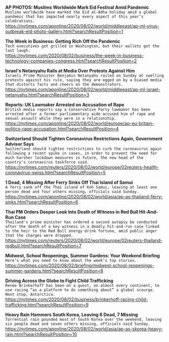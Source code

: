 **AP PHOTOS: Muslims Worldwide Mark Eid Festival Amid Pandemic**\
`Muslims worldwide have marked the Eid al-Adha holiday amid a global pandemic that has impacted nearly every aspect of this year’s celebrations.`\
https://nytimes.com/aponline/2020/08/02/world/middleeast/ap-ml-virus-outbreak-eid-photo-gallery.html?searchResultPosition=1

**The Week in Business: Getting Rich Off the Pandemic**\
`Tech executives got grilled in Washington, but their wallets got the last laugh.`\
https://nytimes.com/2020/08/02/business/the-week-in-business-technology-companies-congress.html?searchResultPosition=2

**Israel's Netanyahu Rails at Media Over Protests Against Him**\
`Israeli Prime Minister Benjamin Netanyahu railed on Sunday at swelling protests against his rule, saying they are egged on by a biased media that distorts facts and cheers on the demonstrators.`\
https://nytimes.com/aponline/2020/08/02/world/middleeast/ap-ml-israel-netanyahu.html?searchResultPosition=3

**Reports: UK Lawmaker Arrested on Accusation of Rape**\
`British media reports say a Conservative Party lawmaker has been arrested after a former parliamentary aide accused him of rape and sexual assault while they were in a relationship.`\
https://nytimes.com/aponline/2020/08/02/world/europe/ap-eu-britain-politics-rape-accusation.html?searchResultPosition=4

**Switzerland Should Tighten Coronavirus Restrictions Again, Government Advisor Says**\
`Switzerland should tighten restrictions to curb the coronavirus again following a recent spike in cases, in order to prevent the need for much harsher lockdown measures in future, the new head of the country's coronavirus taskforce said.`\
https://nytimes.com/reuters/2020/08/02/world/europe/02reuters-health-coronavirus-swiss.html?searchResultPosition=5

**1 Dead, 4 Missing After Ferry Sinks Off Thai Island of Samui**\
`A ferry sank off the Thai island of Koh Samui, leaving at least one person dead and four others missing, officials said Sunday.`\
https://nytimes.com/aponline/2020/08/02/world/asia/ap-as-thailand-ferry-sinks.html?searchResultPosition=6

**Thai PM Orders Deeper Look Into Death of Witness in Red Bull Hit-And-Run Case**\
`Thailand's prime minister has ordered a second autopsy be conducted after the death of a key witness in a deadly hit-and-run case linked to the heir to the Red Bull energy drink fortune, amid public anger that the charges were dropped.`\
https://nytimes.com/reuters/2020/08/02/world/europe/02reuters-thailand-redbull.html?searchResultPosition=7

**Midwest, School Reopenings, Summer Gardens: Your Weekend Briefing**\
`Here’s what you need to know about the week’s top stories.`\
https://nytimes.com/2020/08/02/briefing/midwest-school-reopenings-summer-gardens.html?searchResultPosition=8

**Driving Across the Globe to Fight Child Trafficking**\
`Renée Brinkerhoff has been on a quest, on almost every continent, to use racing “as a platform to do something about” a global scourge. Next stop, Antarctica.`\
https://nytimes.com/2020/08/02/business/brinkerhoff-racing-child-trafficking.html?searchResultPosition=9

**Heavy Rain Hammers South Korea, Leaving 6 Dead, 7 Missing**\
`Torrential rain pounded most of South Korea over the weekend, leaving six people dead and seven others missing, officials said Sunday.`\
https://nytimes.com/aponline/2020/08/02/world/asia/ap-as-skorea-heavy-rain.html?searchResultPosition=10

